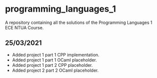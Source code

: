 # programming_languages_1
A repository containing all the solutions of the Programming Languages 1 ECE NTUA Course.

## 25/03/2021
- Added project 1 part 1 CPP implementation.
- Added project 1 part 1 OCaml placeholder.
- Added project 1 part 2 CPP placeholder.
- Added project 2 part 2 OCaml placeholder.

